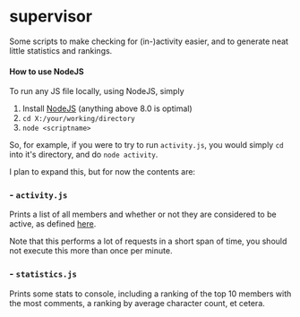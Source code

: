 # supervisor

Some scripts to make checking for (in-)activity easier, and to generate neat little statistics and rankings.

#### How to use NodeJS

To run any JS file locally, using NodeJS, simply

1.  Install [NodeJS](https://nodejs.org/en/) (anything above 8.0 is optimal)
2.  `cd X:/your/working/directory`
3.  `node <scriptname>`

So, for example, if you were to try to run `activity.js`, you would simply `cd` into it's directory, and do `node activity`.

I plan to expand this, but for now the contents are:

### - `activity.js`

Prints a list of all members and whether or not they are considered to be active, as defined [here](https://docs.google.com/document/d/12Boaps2E0rOaAaOxz2J1FLeD77ygEB-aKElijfVKkxg/edit#heading=h.swkror9gafa4).

Note that this performs a lot of requests in a short span of time, you should not execute this more than once per minute.

### - `statistics.js`

Prints some stats to console, including a ranking of the top 10 members with the most comments, a ranking by average character count, et cetera.
